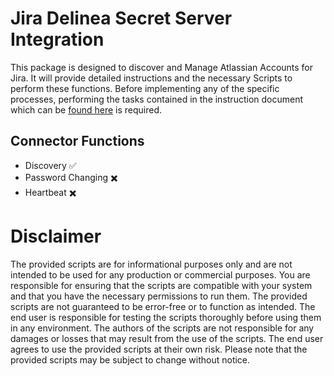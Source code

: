 # Jira Delinea Secret Server Integration

This package is designed to discover and Manage Atlassian Accounts for Jira.  It will provide detailed instructions and the necessary Scripts to perform these functions. Before implementing any of the specific processes, performing the tasks contained in the instruction document which can be [found here](./instructions.md) is required.

## Connector Functions

- Discovery :white_check_mark:
- Password Changing ✖️
- Heartbeat ✖️

# Disclaimer

The provided scripts are for informational purposes only and are not intended to be used for any production or commercial purposes. You are responsible for ensuring that the scripts are compatible with your system and that you have the necessary permissions to run them. The provided scripts are not guaranteed to be error-free or to function as intended. The end user is responsible for testing the scripts thoroughly before using them in any environment. The authors of the scripts are not responsible for any damages or losses that may result from the use of the scripts. The end user agrees to use the provided scripts at their own risk. Please note that the provided scripts may be subject to change without notice.
